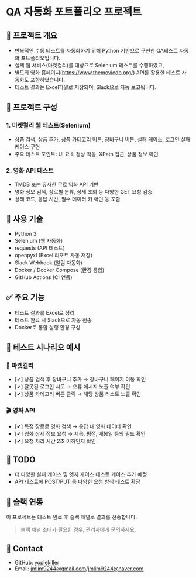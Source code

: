 # QA 자동화 포트폴리오 프로젝트

## 📌 프로젝트 개요
- 반복적인 수동 테스트를 자동화하기 위해 Python 기반으로 구현한 QA테스트 자동화 포트폴리오입니다.
- 실제 웹 서비스(마켓컬리)를 대상으로 Selenium 테스트를 수행하였고,
- 별도의 영화 홈페이지(https://www.themoviedb.org/) API를 활용한 테스트 자동화도 포함하였습니다.
- 테스트 결과는 Excel파일로 저장되며, Slack으로 자동 보고됩니다.

## 🧩 프로젝트 구성
### 1. 마켓컬리 웹 테스트(Selenium)
- 상품 검색, 상품 추가, 상품 카테고리 버튼, 장바구니 버튼, 실패 케이스, 로그인 실패케이스 구현
- 주요 테스트 포인트: UI 요소 정상 작동, XPath 접근, 상품 정보 확인

### 2. 영화 API 테스트
- TMDB 또는 유사한 무료 영화 API 기반
- 영화 정보 검색, 장르별 분류, 상세 조회 등 다양한 GET 요청 검증
- 상태 코드, 응답 시간, 필수 데이터 키 확인 등 포함

## 🔧 사용 기술
- Python 3
- Selenium (웹 자동화)
- requests (API 테스트)
- openpyxl (Excel 리포트 자동 저장)
- Slack Webhook (알림 자동화)
- Docker / Docker Compose (환경 통합)
- GitHub Actions (CI 연동)

## ✅ 주요 기능
- 테스트 결과를 Excel로 정리
- 테스트 완료 시 Slack으로 자동 전송
- Docker로 통합 실행 환경 구성

## 🧪 테스트 시나리오 예시

### 🛒 마켓컬리
- [✔] 상품 검색 후 장바구니 추가 → 장바구니 페이지 이동 확인
- [✔] 잘못된 로그인 시도 → 오류 메시지 노출 여부 확인
- [✔] 상품 카테고리 버튼 클릭 → 해당 상품 리스트 노출 확인

### 🎬 영화 API
- [✔] 특정 장르로 영화 검색 → 응답 내 영화 데이터 확인
- [✔] 영화 상세 정보 요청 → 제목, 평점, 개봉일 등의 필드 확인
- [✔] 요청 처리 시간 2초 이하인지 확인

## 🔮 TODO
- 더 다양한 실패 케이스 및 엣지 케이스 테스트 케이스 추가 예정
- API 테스트에 POST/PUT 등 다양한 요청 방식 테스트 확장


## 🔔 슬랙 연동
이 프로젝트는 테스트 완료 후 슬랙 채널로 결과를 전송합니다.
> 슬랙 채널 초대가 필요한 경우, 관리자에게 문의하세요.  

## 📨 Contact
- GitHub: [yoplekiller](https://github.com/yoplekiller)
- Email: jmlim9244@gmail.com/jmlim9244@naver.com